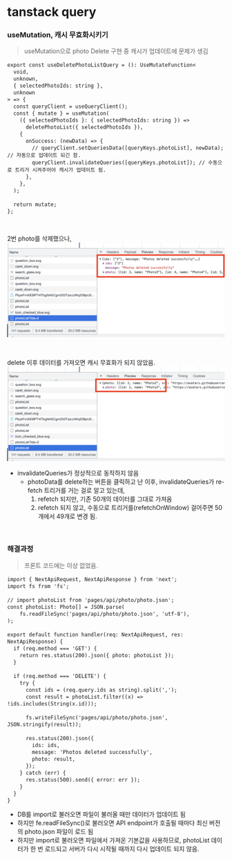 # tanstack query

### useMutation, 캐시 무효화시키기

> useMutation으로 photo Delete 구현 중 캐시가 업데이트에 문제가 생김

```TSX
export const useDeletePhotoListQuery = (): UseMutateFunction<
  void,
  unknown,
  { selectedPhotoIds: string },
  unknown
> => {
  const queryClient = useQueryClient();
  const { mutate } = useMutation(
    ({ selectedPhotoIds }: { selectedPhotoIds: string }) =>
      deletePhotoList({ selectedPhotoIds }),
    {
      onSuccess: (newData) => {
        // queryClient.setQueriesData([queryKeys.photoList], newData); // 자동으로 업데이트 되긴 함.
        queryClient.invalidateQueries([queryKeys.photoList]); // 수동으로 트리거 시켜주어야 캐시가 업데이트 됨.
      },
    },
  );

  return mutate;
};
```

<br>

2번 photo를 삭제했으나,
![2번 photo를 delete](../screen/delete.png)

<br>

delete 이후 데이터를 가져오면 캐시 무효화가 되지 않았음.
![delete 이후 get해온 데이터](../screen/get%20%ED%95%B4%EC%98%A8%20%EC%9D%B4%ED%9B%84.png)

- invalidateQueries가 정상적으로 동작하지 않음
  - photoData를 delete하는 버튼을 클릭하고 난 이후, invalidateQueries가 re-fetch 트리거를 거는 걸로 알고 있는데,
    1. refetch 되지만, 기존 50개의 데이터를 그대로 가져옴
    2. refetch 되지 않고, 수동으로 트리거를(refetchOnWindow) 걸어주면 50개에서 49개로 변경 됨.

<br>

### 해결과정

> 프론트 코드에는 이상 없었음.

```TSX
import { NextApiRequest, NextApiResponse } from 'next';
import fs from 'fs';

// import photoList from 'pages/api/photo/photo.json';
const photoList: Photo[] = JSON.parse(
    fs.readFileSync('pages/api/photo/photo.json', 'utf-8'),
);

export default function handler(req: NextApiRequest, res: NextApiResponse) {
  if (req.method === 'GET') {
    return res.status(200).json({ photo: photoList });
  }

  if (req.method === 'DELETE') {
    try {
      const ids = (req.query.ids as string).split(',');
      const result = photoList.filter((x) => !ids.includes(String(x.id)));

      fs.writeFileSync('pages/api/photo/photo.json', JSON.stringify(result));

      res.status(200).json({
        ids: ids,
        message: 'Photos deleted successfully',
        photo: result,
      });
    } catch (err) {
      res.status(500).send({ error: err });
    }
  }
}
```

- DB를 import로 불러오면 파일이 불러올 때만 데이터가 업데이트 됨
- 하지만 fe.readFileSync()로 불러오면 API endpoint가 호출될 때마다 최신 버전의 photo.json 파일이 로드 됨
- 하지만 import로 불러오면 파일에서 가져온 기본값을 사용하므로, photoList 데이터가 한 번 로드되고 서버가 다시 시작될 때까지 다시 업데이트 되지 않음.

<br>
